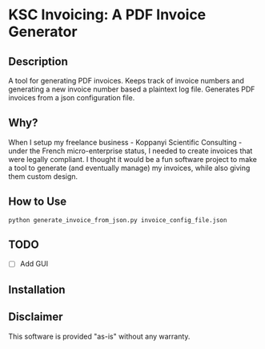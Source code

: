 # KSC Invoicing: A PDF Invoice Generator

## Description
A tool for generating PDF invoices.
Keeps track of invoice numbers and generating a new invoice number based a plaintext log file.
Generates PDF invoices from a json configuration file. 

## Why?
When I setup my freelance business - Koppanyi Scientific Consulting - under the French micro-enterprise status, 
I needed to create invoices that were legally compliant. I thought it would be a fun software project to make a tool to 
generate (and eventually manage) my invoices, while also giving them custom design. 

## How to Use

```shell
python generate_invoice_from_json.py invoice_config_file.json

```

## TODO
- [ ] Add GUI

## Installation


## Disclaimer
This software is provided "as-is" without any warranty.
